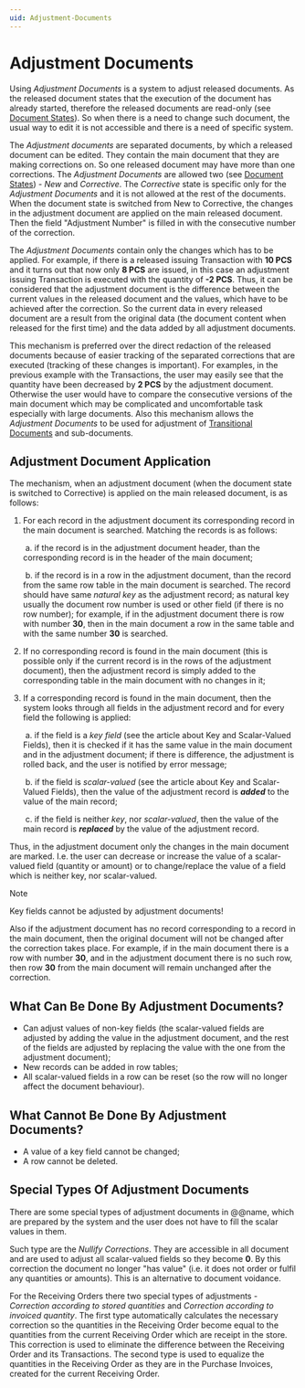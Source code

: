 ```yaml
---
uid: Adjustment-Documents
---
```


# Adjustment Documents

Using *Adjustment Documents* is a system to adjust released documents. As the released document states that the execution of the document has already started, therefore the released documents are read-only (see [Document States](document-states.md)). So when there is a need to change such document, the usual way to edit it is not accessible and there is a need of specific system.

The *Adjustment documents* are separated documents, by which a released document can be edited. They contain the main document that they are making corrections on. So one released document may have more than one corrections. The *Adjustment Documents* are allowed two (see [Document States](document-states.md)) - *New* and *Corrective*. The *Corrective* state is specific only for the *Adjustment Documents* and it is not allowed at the rest of the documents. When the document state is switched from New to Corrective, the changes in the adjustment document are applied on the main released document. Then the field "Adjustment Number" is filled in with the consecutive number of the correction.

The *Adjustment Documents* contain only the changes which has to be applied. For example, if there is a released issuing Transaction with **10 PCS** and it turns out that now only **8 PCS** are issued, in this case an adjustment issuing Transaction is executed with the quantity of **-2 PCS**. Thus, it can be considered that the adjustment document is the difference between the current values in the released document and the values, which have to be achieved after the correction. So the current data in every released document are a result from the original data (the document content when released for the first time) and the data added by all adjustment documents.

This mechanism is preferred over the direct redaction of the released documents because of easier tracking of the separated corrections that are executed (tracking of these changes is important). For examples, in the previous example with the Transactions, the user may easily see that the quantity have been decreased by **2 PCS** by the adjustment document. Otherwise the user would have to compare the consecutive versions of the main document which may be complicated and uncomfortable task especially with large documents. Also this mechanism allows the *Adjustment Documents* to be used for adjustment of [Transitional Documents](transitional-documents.md) and sub-documents.

## Adjustment Document Application 

The mechanism, when an adjustment document (when the document state is switched to Corrective) is applied on the main released document, is as follows:

1. For each record in the adjustment document its corresponding record in the main document is searched. Matching the records is as follows:

   ​       a. if the record is in the adjustment document header, than the corresponding record is in the header of the main document;

   ​      b. if the record is in a row in the adjustment document, than the record from the same row table in the main document is searched. The record should have same *natural key* as the adjustment record; as natural key usually the document row number is used or other field (if there is no row number); for example, if in the adjustment document there is row with number **30**, then in the main document a row in the same table and with the same number **30** is searched.

2. If no corresponding record is found in the main document (this is possible only if the current record is in the rows of the adjustment document), then the adjustment record is simply added to the corresponding table in the main document with no changes in it;

3. If a corresponding record is found in the main document, then the system looks through all fields in the adjustment record and for every field the following is applied:

   ​        a. if the field is a *key field* (see the article about Key and Scalar-Valued Fields), then it is checked if it has the same value in the main document and in the adjustment document; if there is difference, the adjustment is rolled back, and the user is notified by error message;

   ​        b. if the field is *scalar-valued* (see the article about Key and Scalar-Valued Fields), then the value of the adjustment record is ***added*** to the value of the main record;

   ​        c. if the field is neither *key*, nor *scalar-valued*, then the value of the main record is ***replaced*** by the value of the adjustment record.

Thus, in the adjustment document only the changes in the main document are marked. I.e. the user can decrease or increase the value of a scalar-valued field (quantity or amount) or to change/replace the value of a field which is neither key, nor scalar-valued.

> [!Note]
> Key fields cannot be adjusted by adjustment documents!

Also if the adjustment document has no record corresponding to a record in the main document, then the original document will not be changed after the correction takes place. For example, if in the main document there is a row with number **30**, and in the adjustment document there is no such row, then row **30** from the main document will remain unchanged after the correction.

## What Can Be Done By Adjustment Documents?

- Can adjust values of non-key fields (the scalar-valued fields are adjusted by adding the value in the adjustment document, and the rest of the fields are adjusted by replacing the value with the one from the adjustment document);
- New records can be added in row tables;
- All scalar-valued fields in a row can be reset (so the row will no longer affect the document behaviour).

## What Cannot Be Done By Adjustment Documents?

- A value of a key field cannot be changed;
- A row cannot be deleted.

## Special Types Of Adjustment Documents

There are some special types of adjustment documents in @@name, which are prepared by the system and the user does not have to fill the scalar values in them.

Such type are the *Nullify Corrections*. They are accessible in all document and are used to adjust all scalar-valued fields so they become **0**. By this correction the document no longer "has value" (i.e. it does not order or fulfil any quantities or amounts). This is an alternative to document voidance.

For the Receiving Orders there two special types of adjustments - *Correction according to stored quantities* and *Correction according to invoiced quantity*. The first type automatically calculates the necessary correction so the quantities in the Receiving Order become equal to the quantities from the current Receiving Order which are receipt in the store. This correction is used to eliminate the difference between the Receiving Order and its Transactions. The second type is used to equalize the quantities in the Receiving Order as they are in the Purchase Invoices, created for the current Receiving Order.
